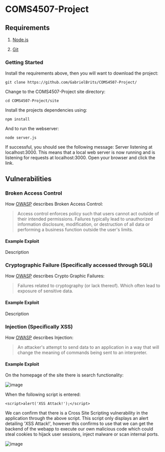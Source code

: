 # COMS4507-Project
<h2>Requirements</h2>

1. [Node.js](https://nodejs.org/en/download/current)

2. [Git](https://github.com/git-guides/install-git)

<h3>Getting Started</h3>

Install the requirements above, then you will want to download the project:

``` git clone https://github.com/GabrielBrits/COMS4507-Project/ ```

Change to the COMS4507-Project site directory:

``` cd COMS4507-Project/site ```

Install the projects dependencies using:

``` npm install ```

And to run the webserver:

``` node server.js ```

If successful, you should see the following message: Server listening at localhost:3000. This means that a local web server is now running and is listening for requests at localhost:3000. Open your browser and click the link.

<h2>Vulnerabilities</h2>
<h3>Broken Access Control</h3>

How [OWASP](https://owasp.org/Top10/A01_2021-Broken_Access_Control/) describes Broken Access Control:
> Access control enforces policy such that users cannot act outside of their intended permissions. Failures typically lead to unauthorized information disclosure, modification, or destruction of all data or performing a business function outside the user's limits.

<h4>Example Exploit</h4>
Description

<h3>Cryptographic Failure (Specifically accessed through SQLi)</h3>

How [OWASP]([url](https://owasp.org/Top10/A02_2021-Cryptographic_Failures/)) describes Crypto Graphic Failures:
> Failures related to cryptography (or lack thereof). Which often lead to exposure of sensitive data.

<h4>Example Exploit</h4>
Description

<h3>Injection (Specifically XSS)</h3>

How [OWASP](https://owasp.org/www-community/Injection_Theory) describes Injection:
> An attacker's attempt to send data to an application in a way that will change the meaning of commands being sent to an interpreter.

<h4>Example Exploit</h4>

On the homepage of the site there is search functionality:


![image](https://github.com/GabrielBrits/COMS4507-Project/blob/main/screenshots/Search.png)

When the following script is entered:

```<script>alert('XSS Attack!');</script>```

We can confirm that there is a Cross Site Scripting vulnerability in the application through the above script. This script only displays an alert detailing 'XSS Attack!', however this confirms to use that we can get the backend of the webapp to execute our own malicious code which could steal cookies to hijack user sessions, inject malware or scan internal ports. 


![image](https://github.com/GabrielBrits/COMS4507-Project/blob/main/screenshots/XSS.png)
